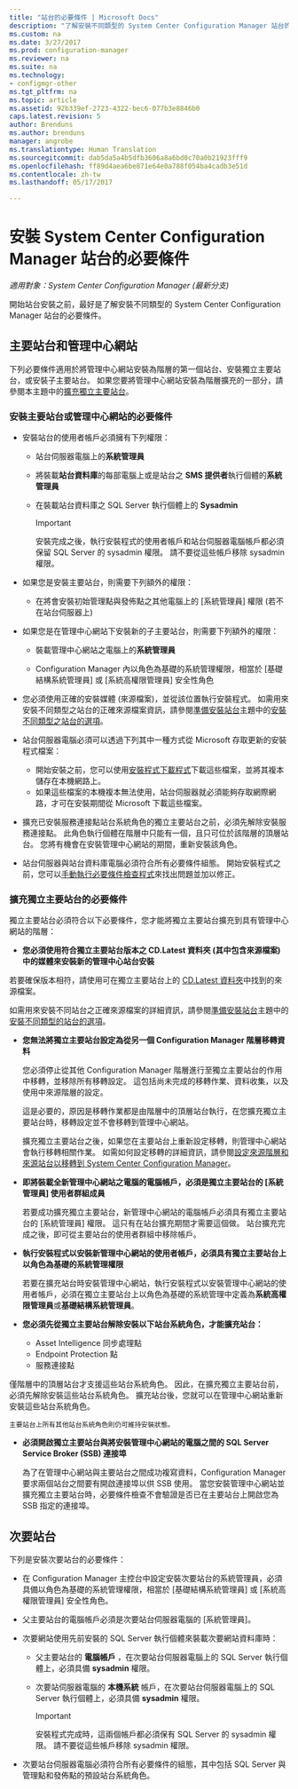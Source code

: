 ```yaml
---
title: "站台的必要條件 | Microsoft Docs"
description: "了解安裝不同類型的 System Center Configuration Manager 站台的必要條件。"
ms.custom: na
ms.date: 3/27/2017
ms.prod: configuration-manager
ms.reviewer: na
ms.suite: na
ms.technology:
- configmgr-other
ms.tgt_pltfrm: na
ms.topic: article
ms.assetid: 92b339ef-2723-4322-bec6-077b3e8846b0
caps.latest.revision: 5
author: Brenduns
ms.author: brenduns
manager: angrobe
ms.translationtype: Human Translation
ms.sourcegitcommit: dab5da5a4b5dfb3606a8a6bd0c70a0b21923fff9
ms.openlocfilehash: ff89d4aea6be871e64e0a788f054ba4cadb3e51d
ms.contentlocale: zh-tw
ms.lasthandoff: 05/17/2017

---
```

# <a name="prerequisites-for-installing-system-center-configuration-manager-sites"></a>安裝 System Center Configuration Manager 站台的必要條件

*適用對象：System Center Configuration Manager (最新分支)*

開始站台安裝之前，最好是了解安裝不同類型的 System Center Configuration Manager 站台的必要條件。

## <a name="primary-sites-and-the-central-administration-site"></a>主要站台和管理中心網站
下列必要條件適用於將管理中心網站安裝為階層的第一個站台、安裝獨立主要站台，或安裝子主要站台。 如果您要將管理中心網站安裝為階層擴充的一部分，請參閱本主題中的[擴充獨立主要站台](../../../../core/servers/deploy/install/prerequisites-for-installing-sites.md#bkmk_expand)。

###  <a name="bkmk_PrereqPri"></a> 安裝主要站台或管理中心網站的必要條件  

-   安裝站台的使用者帳戶必須擁有下列權限：  

    -   站台伺服器電腦上的**系統管理員**  
    -   將裝載**站台資料庫**的每部電腦上或是站台之 **SMS 提供者**執行個體的**系統管理員**  
    -   在裝載站台資料庫之 SQL Server 執行個體上的 **Sysadmin**  

        > [!IMPORTANT]  
        >  安裝完成之後，執行安裝程式的使用者帳戶和站台伺服器電腦帳戶都必須保留 SQL Server 的 sysadmin 權限。 請不要從這些帳戶移除 sysadmin 權限。  

-   如果您是安裝主要站台，則需要下列額外的權限：  
    -  在將會安裝初始管理點與發佈點之其他電腦上的 [系統管理員] 權限 (若不在站台伺服器上)  

-   如果您是在管理中心網站下安裝新的子主要站台，則需要下列額外的權限：  

    -   裝載管理中心網站之電腦上的**系統管理員**  

    -   Configuration Manager 內以角色為基礎的系統管理權限，相當於 [基礎結構系統管理員] 或 [系統高權限管理員] 安全性角色  

-   您必須使用正確的安裝媒體 (來源檔案)，並從該位置執行安裝程式。 如需用來安裝不同類型之站台的正確來源檔案資訊，請參閱[準備安裝站台](../../../../core/servers/deploy/install/prepare-to-install-sites.md)主題中的[安裝不同類型之站台的選項](../../../../core/servers/deploy/install/prepare-to-install-sites.md#bkmk_options)。

-   站台伺服器電腦必須可以透過下列其中一種方式從 Microsoft 存取更新的安裝程式檔案：
    -  開始安裝之前，您可以使用[安裝程式下載程式](../../../../core/servers/deploy/install/setup-downloader.md)下載這些檔案，並將其複本儲存在本機網路上。
    -  如果這些檔案的本機複本無法使用，站台伺服器就必須能夠存取網際網路，才可在安裝期間從 Microsoft 下載這些檔案。

- 擴充已安裝服務連接點站台系統角色的獨立主要站台之前，必須先解除安裝服務連接點。 此角色執行個體在階層中只能有一個，且只可位於該階層的頂層站台。 您將有機會在安裝管理中心網站的期間，重新安裝該角色。
- 站台伺服器與站台資料庫電腦必須符合所有必要條件組態。 開始安裝程式之前，您可以[手動執行必要條件檢查程式](../../../../core/servers/deploy/install/prerequisite-checker.md)來找出問題並加以修正。  


### <a name="bkmk_expand"></a> 擴充獨立主要站台的必要條件
獨立主要站台必須符合以下必要條件，您才能將獨立主要站台擴充到具有管理中心網站的階層：

-   **您必須使用符合獨立主要站台版本之 CD.Latest 資料夾 (其中包含來源檔案) 中的媒體來安裝新的管理中心站台安裝**

 若要確保版本相符，請使用可在獨立主要站台上的 [CD.Latest 資料夾](/sccm/core/servers/manage/the-cd.latest-folder)中找到的來源檔案。

 如需用來安裝不同站台之正確來源檔案的詳細資訊，請參閱[準備安裝站台](../../../../core/servers/deploy/install/prepare-to-install-sites.md)主題中的[安裝不同類型的站台的選項](../../../../core/servers/deploy/install/prepare-to-install-sites.md#bkmk_options)。


-   **您無法將獨立主要站台設定為從另一個 Configuration Manager 階層移轉資料**  

     您必須停止從其他 Configuration Manager 階層進行至獨立主要站台的作用中移轉，並移除所有移轉設定。 這包括尚未完成的移轉作業、資料收集，以及使用中來源階層的設定。  

     這是必要的，原因是移轉作業都是由階層中的頂層站台執行，在您擴充獨立主要站台時，移轉設定並不會移轉到管理中心網站。  

     擴充獨立主要站台之後，如果您在主要站台上重新設定移轉，則管理中心網站會執行移轉相關作業。 如需如何設定移轉的詳細資訊，請參閱[設定來源階層和來源站台以移轉到 System Center Configuration Manager](../../../../core/migration/configuring-source-hierarchies-and-source-sites-for-migration.md)。  

-   **即將裝載全新管理中心網站之電腦的電腦帳戶，必須是獨立主要站台的 [系統管理員] 使用者群組成員**  

     若要成功擴充獨立主要站台，新管理中心網站的電腦帳戶必須具有獨立主要站台的 [系統管理員] 權限。 這只有在站台擴充期間才需要這個做。 站台擴充完成之後，即可從主要站台的使用者群組中移除帳戶。  

-   **執行安裝程式以安裝新管理中心網站的使用者帳戶，必須具有獨立主要站台上以角色為基礎的系統管理權限**  

     若要在擴充站台時安裝管理中心網站，執行安裝程式以安裝管理中心網站的使用者帳戶，必須在獨立主要站台上以角色為基礎的系統管理中定義為**系統高權限管理員**或**基礎結構系統管理員**。  

-   **您必須先從獨立主要站台解除安裝以下站台系統角色，才能擴充站台：**  

    -   Asset Intelligence 同步處理點  
    -   Endpoint Protection 點  
    -   服務連接點  

   僅階層中的頂層站台才支援這些站台系統角色。 因此，在擴充獨立主要站台前，必須先解除安裝這些站台系統角色。 擴充站台後，您就可以在管理中心網站重新安裝這些站台系統角色。  

    主要站台上所有其他站台系統角色則仍可維持安裝狀態。  

-   **必須開啟獨立主要站台與將安裝管理中心網站的電腦之間的 SQL Server Service Broker (SSB) 連接埠**  

     為了在管理中心網站與主要站台之間成功複寫資料，Configuration Manager 要求兩個站台之間要有開啟連接埠以供 SSB 使用。 當您安裝管理中心網站並擴充獨立主要站台時，必要條件檢查不會驗證是否已在主要站台上開啟您為 SSB 指定的連接埠。  


## <a name="bkmk_secondary"></a> 次要站台
下列是安裝次要站台的必要條件：
-   在 Configuration Manager 主控台中設定安裝次要站台的系統管理員，必須具備以角色為基礎的系統管理權限，相當於 [基礎結構系統管理員] 或 [系統高權限管理員] 安全性角色。  
-   父主要站台的電腦帳戶必須是次要站台伺服器電腦的 [系統管理員]。  
-   次要網站使用先前安裝的 SQL Server 執行個體來裝載次要網站資料庫時：  

    -   父主要站台的 **電腦帳戶** ，在次要站台伺服器電腦上的 SQL Server 執行個體上，必須具備 **sysadmin** 權限。  

    -   次要站伺服器電腦的 **本機系統** 帳戶，在次要站台伺服器電腦上的 SQL Server 執行個體上，必須具備 **sysadmin** 權限。  

        > [!IMPORTANT]  
        >  安裝程式完成時，這兩個帳戶都必須保有 SQL Server 的 sysadmin 權限。 請不要從這些帳戶移除 sysadmin 權限。  

-   次要站台伺服器電腦必須符合所有必要條件的組態，其中包括 SQL Server 與管理點和發佈點的預設站台系統角色。  

